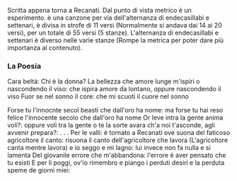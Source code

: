 Scritta appena torna a Recanati.
Dal punto di vista metrico è un esperimento. è una canzone per via dell'alternanza di endecasillabi e settenari, è divisa in strofe di 11 versi (Normalmente si andava dai 14 ai 20 versi), per un totale di 55 versi (5 stanze). L'alternanza di endecasillabi e settenari è diverso nelle varie stanze (Rompe la metrica per poter dare più importanza al contenuto).

### La Poesia
Cara beltà: Chi è la donna? La bellezza
che amore lunge m'ispiri o nascondendo il viso: che ispira amore da lontano, oppure nascondendo il viso
Fuor se nel sonno il core: che mi scuoti il cuore nel sonno

Forse tu l'innocnte secol beasti che dall'oro ha nome: ma forse tu hai reso felice l'innocente secolo che dall'oro ha nome
Or leve intra la gente anima voli?: oppure voli tra la gente
o te la sorte avara ch'a noi t'asconde, agli avvenir prepara?:
.
.
.
Per le valli: è tornato a Recanati
ove suona del faticoso agricoltore il canto: risuona il canto dell'agricoltore che lavora (L'agricoltore canta mentre lavora)
e io seggo e mi lagno: lui invece non fa nulla e si lamenta
Del giovanile errore che m'abbandona: l'errore è aver pensato che tu esisti
E per li poggi, ov'io rimembro e piango i perduti desiri e la perduta speme de giorni miei: 

